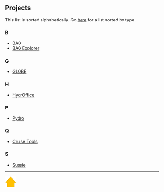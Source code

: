 ## Projects

This list is sorted alphabetically. Go [here](projects_by_type.md) for a list sorted by type.

### B

* [BAG](projects/bag.md)
* [BAG Explorer](projects/bag_explorer.md)

### G
* [GLOBE](projects/globe.md)

### H

* [HydrOffice](projects/hydroffice.md)

### P

* [Pydro](projects/pydro.md)

### Q

* [Cruise Tools](projects/CruiseTools.md)

### S

* [Sussie](projects/sussie/index.md)


***

[![Go to Main Page](resources/home.png)](index.html)
